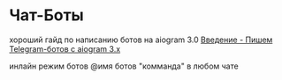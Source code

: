 Чат-Боты
========

хороший гайд по написанию ботов на aiogram 3.0
[Введение - Пишем Telegram-ботов с aiogram 3.x](https://mastergroosha.github.io/aiogram-3-guide/)

инлайн режим ботов @имя ботов "комманда" в любом чате

